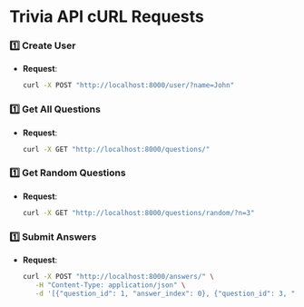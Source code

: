 # Trivia API cURL Requests

### 1️⃣ Create User
- **Request**:
  ```bash
  curl -X POST "http://localhost:8000/user/?name=John"

### 1️⃣ Get All Questions
- **Request**:
  ```bash
  curl -X GET "http://localhost:8000/questions/"

### 1️⃣ Get Random Questions
- **Request**:
  ```bash
  curl -X GET "http://localhost:8000/questions/random/?n=3"

### 1️⃣ Submit Answers
- **Request**:
  ```bash
  curl -X POST "http://localhost:8000/answers/" \
     -H "Content-Type: application/json" \
     -d '[{"question_id": 1, "answer_index": 0}, {"question_id": 3, "answer_index": 1}]'



